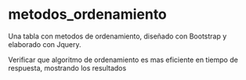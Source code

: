 metodos_ordenamiento
====================

Una tabla con metodos de ordenamiento, diseñado con Bootstrap y elaborado con Jquery.

Verificar que algoritmo de ordenamiento es mas eficiente en tiempo de respuesta, mostrando los resultados
